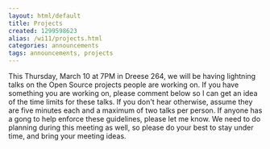 ```yaml
---
layout: html/default
title: Projects
created: 1299598623
alias: /wi11/projects.html
categories: announcements
tags: announcements, projects
---
```

This Thursday, March 10 at 7PM in Dreese 264, we will be having lightning talks on the Open Source projects people are working on. If you have something you are working on, please comment below so I can get an idea of the time limits for these talks. If you don't hear otherwise, assume they are five minutes each and a maximum of two talks per person. If anyone has a gong to help enforce these guidelines, please let me know. We need to do planning during this meeting as well, so please do your best to stay under time, and bring your meeting ideas.
